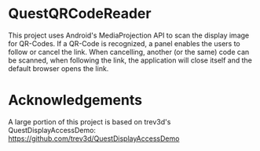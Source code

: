 # QuestQRCodeReader
This project uses Android's MediaProjection API to scan the display image for QR-Codes. If a QR-Code is recognized, a panel enables the users to follow or cancel the link. When cancelling, another (or the same) code can be scanned, when following the link, the application will close itself and the default browser opens the link.

# Acknowledgements
A large portion of this project is based on trev3d's QuestDisplayAccessDemo: https://github.com/trev3d/QuestDisplayAccessDemo

